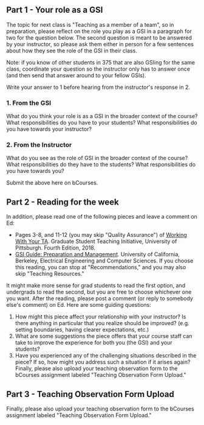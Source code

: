 ## Part 1 - Your role as a GSI
The topic for next class is "Teaching as a member of a team", so in preparation, please reflect on the role you play as a GSI in a paragraph for two for the question below. The second question is meant to be answered by your instructor, so please ask them either in person for a few sentences about how they see the role of the GSI in their class.

Note: if you know of other students in 375 that are also GSIing for the same class, coordinate your question so the instructor only has to answer once (and then send that answer around to your fellow GSIs).

Write your answer to 1 before hearing from the instructor's response in 2.
### 1. From the GSI
What do you think your role is as a GSI in the broader context of the course? What responsibilities do you have to your students? What responsibilities do you have towards your instructor?
### 2. From the Instructor
What do you see as the role of GSI in the broader context of the course? What responsibilities do they have to the students? What responsibilities do you have towards you?

Submit the above here on bCourses.

## Part 2 - Reading for the week
In addition, please read one of the following pieces and leave a comment on Ed:
- Pages 3-8, and 11-12 (you may skip "Quality Assurance") of [Working With Your TA](https://teaching.pitt.edu/wp-content/uploads/2018/12/GSTI-Working-with-Your-TA.pdf). Graduate Student Teaching Initiative, University of Pittsburgh. Fourth Edition, 2018.
- [GSI Guide: Preparation and Management](https://eecs.berkeley.edu/resources/gsis/current/prep). University of California, Berkeley, Electrical Engineering and Computer Sciences. If you choose this reading, you can stop at "Recommendations," and you may also skip "Teaching Resources."

It might make more sense for grad students to read the first option, and undergrads to read the second, but you are free to choose whichever one you want. After the reading, please post a comment (or reply to somebody else's comment) on Ed. Here are some guiding questions:
1. How might this piece affect your relationship with your instructor? Is there anything in particular that you realize should be improved? (e.g. setting boundaries, having clearer expectations, etc.)
2. What are some suggestions the piece offers that your course staff can take to improve the experience for both you (the GSI) and your students?
3. Have you experienced any of the challenging situations described in the piece? If so, how might you address such a situation if it arises again?
Finally, please also upload your teaching observation form to the bCourses assignment labeled "Teaching Observation Form Upload."

## Part 3 - Teaching Observation Form Upload

Finally, please also upload your teaching observation form to the bCourses assignment labeled "Teaching Observation Form Upload."
